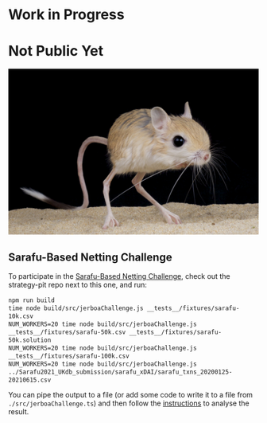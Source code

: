 # Work in Progress
# Not Public Yet

![jerboa](./jerboa.jpg)

## Sarafu-Based Netting Challenge
To participate in the [Sarafu-Based Netting Challenge](https://github.com/ledgerloops/strategy-pit/pull/41), check out the strategy-pit repo next to this one,
and run:
```
npm run build
time node build/src/jerboaChallenge.js __tests__/fixtures/sarafu-10k.csv
NUM_WORKERS=20 time node build/src/jerboaChallenge.js __tests__/fixtures/sarafu-50k.csv __tests__/fixtures/sarafu-50k.solution
NUM_WORKERS=20 time node build/src/jerboaChallenge.js __tests__/fixtures/sarafu-100k.csv
NUM_WORKERS=20 time node build/src/jerboaChallenge.js ../Sarafu2021_UKdb_submission/sarafu_xDAI/sarafu_txns_20200125-20210615.csv
```

You can pipe the output to a file (or add some code to write it to a file from `./src/jerboaChallenge.ts`)
and then follow the [instructions](https://github.com/ledgerloops/strategy-pit/tree/sarafu-netting-challenge?tab=readme-ov-file#solution-analysis) to analyse the result.